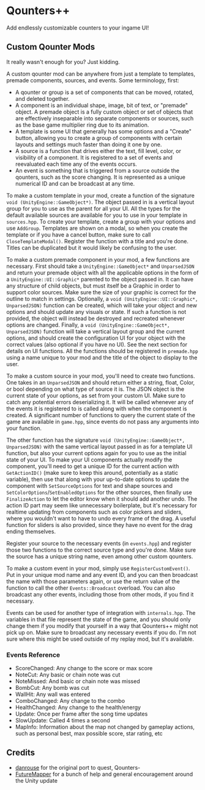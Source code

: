 # Qounters++

Add endlessly customizable counters to your ingame UI!

## Custom Qounter Mods

It really wasn't enough for you? Just kidding.

A custom qounter mod can be anywhere from just a template to templates, premade components, sources, and events. Some terminology, first:

- A qounter or group is a set of components that can be moved, rotated, and deleted together.
- A component is an individual shape, image, bit of text, or "premade" object. A premade object is a fully custom object or set of objects that are effectively inseparable into separate components or sources, such as the base game multiplier ring due to its animation.
- A template is some UI that generally has some options and a "Create" button, allowing you to create a group of components with certain layouts and settings much faster than doing it one by one.
- A source is a function that drives either the text, fill level, color, or visibility of a component. It is registered to a set of events and reevaluated each time any of the events occurs.
- An event is something that is triggered from a source outside the qounters, such as the score changing. It is represented as a unique numerical ID and can be broadcast at any time.

To make a custom template in your mod, create a function of the signature `void (UnityEngine::GameObject*)`. The object passed in is a vertical layout group for you to use as the parent for all your UI. All the types for the default available sources are available for you to use in your template in `sources.hpp`. To create your template, create a group with your options and use `AddGroup`. Templates are shown on a modal, so when you create the template or if you have a cancel button, make sure to call `CloseTemplateModal()`. Register the function with a title and you're done. Titles can be duplicated but it would likely be confusing to the user.

To make a custom premade component in your mod, a few functions are necessary. First should take a `UnityEngine::GameObject*` and `UnparsedJSON` and return your premade object with all the applicable options in the form of a `UnityEngine::UI::Graphic*` parented to the object passed in. It can have any structure of child objects, but must itself be a Graphic in order to support color sources. Make sure the size of your graphic is correct for the outline to match in settings. Optionally, a `void (UnityEngine::UI::Graphic*, UnparsedJSON)` function can be created, which will take your object and new options and should update any visuals or state. If such a function is not provided, the object will instead be destroyed and recreated whenever options are changed. Finally, a `void (UnityEngine::GameObject*, UnparsedJSON)` function will take a vertical layout group and the current options, and should create the configuration UI for your object with the correct values (also optional if you have no UI). See the next section for details on UI functions. All the functions should be registered in `premade.hpp` using a name unique to your mod and the title of the object to display to the user.

To make a custom source in your mod, you'll need to create two functions. One takes in an `UnparsedJSON` and should return either a string, float, Color, or bool depending on what type of source it is. The JSON object is the current state of your options, as set from your custom UI. Make sure to catch any potential errors deserializing it. It will be called whenever any of the events it is registered to is called along with when the component is created. A significant number of functions to query the current state of the game are available in `game.hpp`, since events do not pass any arguments into your function.

The other function has the signature `void (UnityEngine::GameObject*, UnparsedJSON)` with the same vertical layout passed in as for a template UI function, but also your current options again for you to use as the initial state of your UI. To make your UI components actually modify the component, you'll need to get a unique ID for the current action with `GetActionID()` (make sure to keep this around, potentially as a static variable), then use that along with your up-to-date options to update the component with `SetSourceOptions` for text and shape sources and `SetColorOptions`/`SetEnabledOptions` for the other sources, then finally use `FinalizeAction` to let the editor know when it should add another undo. The action ID part may seem like unnecessary boilerplate, but it's necessary for realtime updating from components such as color pickers and sliders, where you wouldn't want to have to undo every frame of the drag. A useful function for sliders is also provided, since they have no event for the drag ending themselves.

Register your source to the necessary events (in `events.hpp`) and register those two functions to the correct source type and you're done. Make sure the source has a unique string name, even among other custom qounters.

To make a custom event in your mod, simply use `RegisterCustomEvent()`. Put in your unique mod name and any event ID, and you can then broadcast the name with those parameters again, or use the return value of the function to call the other `Events::Broadcast` overload. You can also broadcast any other events, including those from other mods, if you find it necessary.

Events can be used for another type of integration with `internals.hpp`. The variables in that file represent the state of the game, and you should only change them if you modify that yourself in a way that Qounters++ might not pick up on. Make sure to broadcast any necessary events if you do. I'm not sure where this might be used outside of my replay mod, but it's available.

### Events Reference

- ScoreChanged: Any change to the score or max score
- NoteCut: Any basic or chain note was cut
- NoteMissed: And basic or chain note was missed
- BombCut: Any bomb was cut
- WallHit: Any wall was entered
- ComboChanged: Any change to the combo
- HealthChanged: Any change to the health/energy
- Update: Once per frame after the song time updates
- SlowUpdate: Called 4 times a second
- MapInfo: Information about the map not changed by gameplay actions, such as personal best, max possible score, star rating, etc

## Credits

- [danrouse](https://github.com/danrouse) for the original port to quest, Qounters-
- [FutureMapper](https://github.com/Futuremappermydud) for a bunch of help and general encouragement around the Unity update
